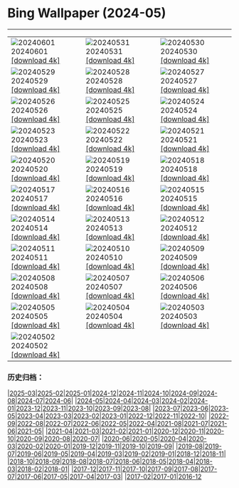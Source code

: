 # Bing Wallpaper (2024-05)
**************

<table><tr><td><img class="wallpaper" src="https://www.bing.com/th?id=OHR.PrideMonthSF_EN-IN4842306720_1920x1080.jpg" alt="20240601"> 20240601 <a class="wallpaper_link" href="https://www.bing.com/th?id=OHR.PrideMonthSF_EN-IN4842306720_UHD.jpg">[download 4k]</a></td><td><img class="wallpaper" src="https://www.bing.com/th?id=OHR.YorkshireDalesNP_EN-IN4566883981_1920x1080.jpg" alt="20240531"> 20240531 <a class="wallpaper_link" href="https://www.bing.com/th?id=OHR.YorkshireDalesNP_EN-IN4566883981_UHD.jpg">[download 4k]</a></td><td><img class="wallpaper" src="https://www.bing.com/th?id=OHR.Everglades90th_EN-IN5308863447_1920x1080.jpg" alt="20240530"> 20240530 <a class="wallpaper_link" href="https://www.bing.com/th?id=OHR.Everglades90th_EN-IN5308863447_UHD.jpg">[download 4k]</a></td></tr><tr><td><img class="wallpaper" src="https://www.bing.com/th?id=OHR.MullOtter_EN-IN5193619685_1920x1080.jpg" alt="20240529"> 20240529 <a class="wallpaper_link" href="https://www.bing.com/th?id=OHR.MullOtter_EN-IN5193619685_UHD.jpg">[download 4k]</a></td><td><img class="wallpaper" src="https://www.bing.com/th?id=OHR.MeteoraMonastery_EN-IN0876656339_1920x1080.jpg" alt="20240528"> 20240528 <a class="wallpaper_link" href="https://www.bing.com/th?id=OHR.MeteoraMonastery_EN-IN0876656339_UHD.jpg">[download 4k]</a></td><td><img class="wallpaper" src="https://www.bing.com/th?id=OHR.ShivaDarasuram_EN-IN5077554474_1920x1080.jpg" alt="20240527"> 20240527 <a class="wallpaper_link" href="https://www.bing.com/th?id=OHR.ShivaDarasuram_EN-IN5077554474_UHD.jpg">[download 4k]</a></td></tr><tr><td><img class="wallpaper" src="https://www.bing.com/th?id=OHR.MethowWildflowers_EN-IN4970374222_1920x1080.jpg" alt="20240526"> 20240526 <a class="wallpaper_link" href="https://www.bing.com/th?id=OHR.MethowWildflowers_EN-IN4970374222_UHD.jpg">[download 4k]</a></td><td><img class="wallpaper" src="https://www.bing.com/th?id=OHR.MoroccoBenhaddou_EN-IN4913242303_1920x1080.jpg" alt="20240525"> 20240525 <a class="wallpaper_link" href="https://www.bing.com/th?id=OHR.MoroccoBenhaddou_EN-IN4913242303_UHD.jpg">[download 4k]</a></td><td><img class="wallpaper" src="https://www.bing.com/th?id=OHR.OrdesaNationalPark_EN-IN4789684794_1920x1080.jpg" alt="20240524"> 20240524 <a class="wallpaper_link" href="https://www.bing.com/th?id=OHR.OrdesaNationalPark_EN-IN4789684794_UHD.jpg">[download 4k]</a></td></tr><tr><td><img class="wallpaper" src="https://www.bing.com/th?id=OHR.IndianStarTortoise_EN-IN7003674028_1920x1080.jpg" alt="20240523"> 20240523 <a class="wallpaper_link" href="https://www.bing.com/th?id=OHR.IndianStarTortoise_EN-IN7003674028_UHD.jpg">[download 4k]</a></td><td><img class="wallpaper" src="https://www.bing.com/th?id=OHR.SnowGumTasmania_EN-IN6798155593_1920x1080.jpg" alt="20240522"> 20240522 <a class="wallpaper_link" href="https://www.bing.com/th?id=OHR.SnowGumTasmania_EN-IN6798155593_UHD.jpg">[download 4k]</a></td><td><img class="wallpaper" src="https://www.bing.com/th?id=OHR.MalaysiaTea_EN-IN6409781415_1920x1080.jpg" alt="20240521"> 20240521 <a class="wallpaper_link" href="https://www.bing.com/th?id=OHR.MalaysiaTea_EN-IN6409781415_UHD.jpg">[download 4k]</a></td></tr><tr><td><img class="wallpaper" src="https://www.bing.com/th?id=OHR.HoneycombBee_EN-IN5264559093_1920x1080.jpg" alt="20240520"> 20240520 <a class="wallpaper_link" href="https://www.bing.com/th?id=OHR.HoneycombBee_EN-IN5264559093_UHD.jpg">[download 4k]</a></td><td><img class="wallpaper" src="https://www.bing.com/th?id=OHR.VernazzaItaly_EN-IN5043240233_1920x1080.jpg" alt="20240519"> 20240519 <a class="wallpaper_link" href="https://www.bing.com/th?id=OHR.VernazzaItaly_EN-IN5043240233_UHD.jpg">[download 4k]</a></td><td><img class="wallpaper" src="https://www.bing.com/th?id=OHR.MuseumWhale_EN-IN4765329631_1920x1080.jpg" alt="20240518"> 20240518 <a class="wallpaper_link" href="https://www.bing.com/th?id=OHR.MuseumWhale_EN-IN4765329631_UHD.jpg">[download 4k]</a></td></tr><tr><td><img class="wallpaper" src="https://www.bing.com/th?id=OHR.TarangireElephants_EN-IN4532502651_1920x1080.jpg" alt="20240517"> 20240517 <a class="wallpaper_link" href="https://www.bing.com/th?id=OHR.TarangireElephants_EN-IN4532502651_UHD.jpg">[download 4k]</a></td><td><img class="wallpaper" src="https://www.bing.com/th?id=OHR.DayOfLight_EN-IN3415387303_1920x1080.jpg" alt="20240516"> 20240516 <a class="wallpaper_link" href="https://www.bing.com/th?id=OHR.DayOfLight_EN-IN3415387303_UHD.jpg">[download 4k]</a></td><td><img class="wallpaper" src="https://www.bing.com/th?id=OHR.BlueCityIndia_EN-IN3177982227_1920x1080.jpg" alt="20240515"> 20240515 <a class="wallpaper_link" href="https://www.bing.com/th?id=OHR.BlueCityIndia_EN-IN3177982227_UHD.jpg">[download 4k]</a></td></tr><tr><td><img class="wallpaper" src="https://www.bing.com/th?id=OHR.CarlsbadNP_EN-IN3004884534_1920x1080.jpg" alt="20240514"> 20240514 <a class="wallpaper_link" href="https://www.bing.com/th?id=OHR.CarlsbadNP_EN-IN3004884534_UHD.jpg">[download 4k]</a></td><td><img class="wallpaper" src="https://www.bing.com/th?id=OHR.NamibiaCanyon_EN-IN2812270328_1920x1080.jpg" alt="20240513"> 20240513 <a class="wallpaper_link" href="https://www.bing.com/th?id=OHR.NamibiaCanyon_EN-IN2812270328_UHD.jpg">[download 4k]</a></td><td><img class="wallpaper" src="https://www.bing.com/th?id=OHR.GuanacoMother_EN-IN2535708890_1920x1080.jpg" alt="20240512"> 20240512 <a class="wallpaper_link" href="https://www.bing.com/th?id=OHR.GuanacoMother_EN-IN2535708890_UHD.jpg">[download 4k]</a></td></tr><tr><td><img class="wallpaper" src="https://www.bing.com/th?id=OHR.TexasIndigoBunting_EN-IN8017166670_1920x1080.jpg" alt="20240511"> 20240511 <a class="wallpaper_link" href="https://www.bing.com/th?id=OHR.TexasIndigoBunting_EN-IN8017166670_UHD.jpg">[download 4k]</a></td><td><img class="wallpaper" src="https://www.bing.com/th?id=OHR.MisoolRajaAmpat_EN-IN2026681829_1920x1080.jpg" alt="20240510"> 20240510 <a class="wallpaper_link" href="https://www.bing.com/th?id=OHR.MisoolRajaAmpat_EN-IN2026681829_UHD.jpg">[download 4k]</a></td><td><img class="wallpaper" src="https://www.bing.com/th?id=OHR.EmirganPark_EN-IN1713260535_1920x1080.jpg" alt="20240509"> 20240509 <a class="wallpaper_link" href="https://www.bing.com/th?id=OHR.EmirganPark_EN-IN1713260535_UHD.jpg">[download 4k]</a></td></tr><tr><td><img class="wallpaper" src="https://www.bing.com/th?id=OHR.PortMarseille_EN-IN7480863475_1920x1080.jpg" alt="20240508"> 20240508 <a class="wallpaper_link" href="https://www.bing.com/th?id=OHR.PortMarseille_EN-IN7480863475_UHD.jpg">[download 4k]</a></td><td><img class="wallpaper" src="https://www.bing.com/th?id=OHR.LittleDuckling_EN-IN1177865327_1920x1080.jpg" alt="20240507"> 20240507 <a class="wallpaper_link" href="https://www.bing.com/th?id=OHR.LittleDuckling_EN-IN1177865327_UHD.jpg">[download 4k]</a></td><td><img class="wallpaper" src="https://www.bing.com/th?id=OHR.TheRoachesPeakDistrict_EN-IN0923215557_1920x1080.jpg" alt="20240506"> 20240506 <a class="wallpaper_link" href="https://www.bing.com/th?id=OHR.TheRoachesPeakDistrict_EN-IN0923215557_UHD.jpg">[download 4k]</a></td></tr><tr><td><img class="wallpaper" src="https://www.bing.com/th?id=OHR.KeralaRiver_EN-IN0661487977_1920x1080.jpg" alt="20240505"> 20240505 <a class="wallpaper_link" href="https://www.bing.com/th?id=OHR.KeralaRiver_EN-IN0661487977_UHD.jpg">[download 4k]</a></td><td><img class="wallpaper" src="https://www.bing.com/th?id=OHR.JediMonastery_EN-IN0109731817_1920x1080.jpg" alt="20240504"> 20240504 <a class="wallpaper_link" href="https://www.bing.com/th?id=OHR.JediMonastery_EN-IN0109731817_UHD.jpg">[download 4k]</a></td><td><img class="wallpaper" src="https://www.bing.com/th?id=OHR.SonoranSpring_EN-IN9627232224_1920x1080.jpg" alt="20240503"> 20240503 <a class="wallpaper_link" href="https://www.bing.com/th?id=OHR.SonoranSpring_EN-IN9627232224_UHD.jpg">[download 4k]</a></td></tr><tr><td><img class="wallpaper" src="https://www.bing.com/th?id=OHR.CratersOfTheMoon_EN-IN2412374583_1920x1080.jpg" alt="20240502"> 20240502 <a class="wallpaper_link" href="https://www.bing.com/th?id=OHR.CratersOfTheMoon_EN-IN2412374583_UHD.jpg">[download 4k]</a></td><td></td><td></td></tr></table>

### 历史归档：

|[2025-03](/../2025-03/2025-03.md)|[2025-02](/../2025-02/2025-02.md)|[2025-01](/../2025-01/2025-01.md)|[2024-12](/../2024-12/2024-12.md)|[2024-11](/../2024-11/2024-11.md)|[2024-10](/../2024-10/2024-10.md)|[2024-09](/../2024-09/2024-09.md)|[2024-08](/../2024-08/2024-08.md)|[2024-07](/../2024-07/2024-07.md)|[2024-06](/../2024-06/2024-06.md)|
|[2024-05](/2024-05.md)|[2024-04](/../2024-04/2024-04.md)|[2024-03](/../2024-03/2024-03.md)|[2024-02](/../2024-02/2024-02.md)|[2024-01](/../2024-01/2024-01.md)|[2023-12](/../2023-12/2023-12.md)|[2023-11](/../2023-11/2023-11.md)|[2023-10](/../2023-10/2023-10.md)|[2023-09](/../2023-09/2023-09.md)|[2023-08](/../2023-08/2023-08.md)|
|[2023-07](/../2023-07/2023-07.md)|[2023-06](/../2023-06/2023-06.md)|[2023-05](/../2023-05/2023-05.md)|[2023-04](/../2023-04/2023-04.md)|[2023-03](/../2023-03/2023-03.md)|[2023-02](/../2023-02/2023-02.md)|[2023-01](/../2023-01/2023-01.md)|[2022-12](/../2022-12/2022-12.md)|[2022-11](/../2022-11/2022-11.md)|[2022-10](/../2022-10/2022-10.md)|
|[2022-09](/../2022-09/2022-09.md)|[2022-08](/../2022-08/2022-08.md)|[2022-07](/../2022-07/2022-07.md)|[2022-06](/../2022-06/2022-06.md)|[2022-05](/../2022-05/2022-05.md)|[2022-04](/../2022-04/2022-04.md)|[2021-08](/../2021-08/2021-08.md)|[2021-07](/../2021-07/2021-07.md)|[2021-06](/../2021-06/2021-06.md)|[2021-05](/../2021-05/2021-05.md)|
|[2021-04](/../2021-04/2021-04.md)|[2021-03](/../2021-03/2021-03.md)|[2021-02](/../2021-02/2021-02.md)|[2021-01](/../2021-01/2021-01.md)|[2020-12](/../2020-12/2020-12.md)|[2020-11](/../2020-11/2020-11.md)|[2020-10](/../2020-10/2020-10.md)|[2020-09](/../2020-09/2020-09.md)|[2020-08](/../2020-08/2020-08.md)|[2020-07](/../2020-07/2020-07.md)|
|[2020-06](/../2020-06/2020-06.md)|[2020-05](/../2020-05/2020-05.md)|[2020-04](/../2020-04/2020-04.md)|[2020-03](/../2020-03/2020-03.md)|[2020-02](/../2020-02/2020-02.md)|[2020-01](/../2020-01/2020-01.md)|[2019-12](/../2019-12/2019-12.md)|[2019-11](/../2019-11/2019-11.md)|[2019-10](/../2019-10/2019-10.md)|[2019-09](/../2019-09/2019-09.md)|
|[2019-08](/../2019-08/2019-08.md)|[2019-07](/../2019-07/2019-07.md)|[2019-06](/../2019-06/2019-06.md)|[2019-05](/../2019-05/2019-05.md)|[2019-04](/../2019-04/2019-04.md)|[2019-03](/../2019-03/2019-03.md)|[2019-02](/../2019-02/2019-02.md)|[2019-01](/../2019-01/2019-01.md)|[2018-12](/../2018-12/2018-12.md)|[2018-11](/../2018-11/2018-11.md)|
|[2018-10](/../2018-10/2018-10.md)|[2018-09](/../2018-09/2018-09.md)|[2018-08](/../2018-08/2018-08.md)|[2018-07](/../2018-07/2018-07.md)|[2018-06](/../2018-06/2018-06.md)|[2018-05](/../2018-05/2018-05.md)|[2018-04](/../2018-04/2018-04.md)|[2018-03](/../2018-03/2018-03.md)|[2018-02](/../2018-02/2018-02.md)|[2018-01](/../2018-01/2018-01.md)|
|[2017-12](/../2017-12/2017-12.md)|[2017-11](/../2017-11/2017-11.md)|[2017-10](/../2017-10/2017-10.md)|[2017-09](/../2017-09/2017-09.md)|[2017-08](/../2017-08/2017-08.md)|[2017-07](/../2017-07/2017-07.md)|[2017-06](/../2017-06/2017-06.md)|[2017-05](/../2017-05/2017-05.md)|[2017-04](/../2017-04/2017-04.md)|[2017-03](/../2017-03/2017-03.md)|
|[2017-02](/../2017-02/2017-02.md)|[2017-01](/../2017-01/2017-01.md)|[2016-12](/../2016-12/2016-12.md)